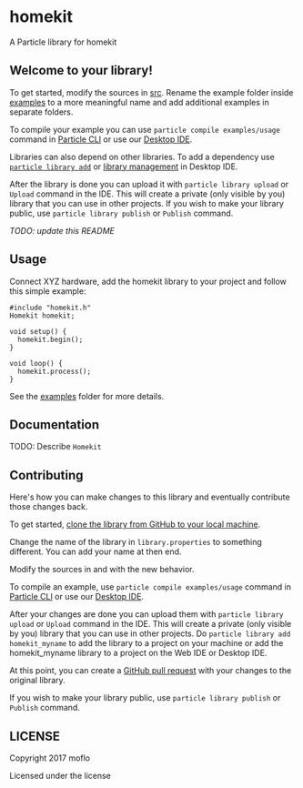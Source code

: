 # homekit

A Particle library for homekit

## Welcome to your library!

To get started, modify the sources in [src](src). Rename the example folder inside [examples](examples) to a more meaningful name and add additional examples in separate folders.

To compile your example you can use `particle compile examples/usage` command in [Particle CLI](https://docs.particle.io/guide/tools-and-features/cli#update-your-device-remotely) or use our [Desktop IDE](https://docs.particle.io/guide/tools-and-features/dev/#compiling-code).

Libraries can also depend on other libraries. To add a dependency use [`particle library add`](https://docs.particle.io/guide/tools-and-features/cli#adding-a-library) or [library management](https://docs.particle.io/guide/tools-and-features/dev/#managing-libraries) in Desktop IDE.

After the library is done you can upload it with `particle library upload` or `Upload` command in the IDE. This will create a private (only visible by you) library that you can use in other projects. If you wish to make your library public, use `particle library publish` or `Publish` command.

_TODO: update this README_

## Usage

Connect XYZ hardware, add the homekit library to your project and follow this simple example:

```
#include "homekit.h"
Homekit homekit;

void setup() {
  homekit.begin();
}

void loop() {
  homekit.process();
}
```

See the [examples](examples) folder for more details.

## Documentation

TODO: Describe `Homekit`

## Contributing

Here's how you can make changes to this library and eventually contribute those changes back.

To get started, [clone the library from GitHub to your local machine](https://help.github.com/articles/cloning-a-repository/).

Change the name of the library in `library.properties` to something different. You can add your name at then end.

Modify the sources in <src> and <examples> with the new behavior.

To compile an example, use `particle compile examples/usage` command in [Particle CLI](https://docs.particle.io/guide/tools-and-features/cli#update-your-device-remotely) or use our [Desktop IDE](https://docs.particle.io/guide/tools-and-features/dev/#compiling-code).

After your changes are done you can upload them with `particle library upload` or `Upload` command in the IDE. This will create a private (only visible by you) library that you can use in other projects. Do `particle library add homekit_myname` to add the library to a project on your machine or add the homekit_myname library to a project on the Web IDE or Desktop IDE.

At this point, you can create a [GitHub pull request](https://help.github.com/articles/about-pull-requests/) with your changes to the original library. 

If you wish to make your library public, use `particle library publish` or `Publish` command.

## LICENSE
Copyright 2017 moflo

Licensed under the <insert your choice of license here> license
